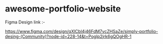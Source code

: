 # awesome-portfolio-website

Figma Design link :- 

https://www.figma.com/design/qXlCbl4j46FdM7vcZHSaZe/simply-portfolio-desing-(Community)?node-id=228-14&t=Poglp2jrk6gQOgHR-1



